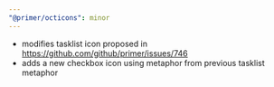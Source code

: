 ```yaml
---
"@primer/octicons": minor
---
```


- modifies tasklist icon proposed in https://github.com/github/primer/issues/746
- adds a new checkbox icon using metaphor from previous tasklist metaphor
